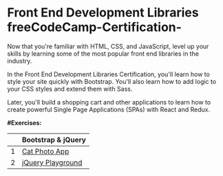 # Front End Development Libraries freeCodeCamp-Certification-

Now that you're familiar with HTML, CSS, and JavaScript, level up your skills by learning some of the most popular front end libraries in the industry.

In the Front End Development Libraries Certification, you'll learn how to style your site quickly with Bootstrap. You'll also learn how to add logic to your CSS styles and extend them with Sass.

Later, you'll build a shopping cart and other applications to learn how to create powerful Single Page Applications (SPAs) with React and Redux.

**#Exercises:**

|   | Bootstrap & jQuery | 
| --- | --- |
| 1 | [Cat Photo App](https://github.com/ShabanIrshad/Front-End-Development-Libraries-freeCodeCamp-certification/blob/main/catPhotoApp.html) | abc |
| 2 | [jQuery Playground](url) | abc |
